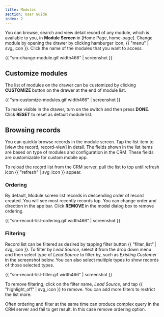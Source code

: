 ```yaml
---
title: Modules
section: User Guide
index: 2
---
```


You can browse, search and view detail record of any module, which is available to you, in **Module Screen** in [Home Page, home-page]. Change module by opening the drawer by clicking hamburger icon, {{ "menu" | svg_icon }}. Click the name of the modules that you want to access.

{{ "sm-change-module.gif width466" | screenshot }}

## Customize modules

The list of modules on the drawer can be customized by clicking **CUSTOMIZE** button on the drawer at the end of module list.

{{ "sm-customize-modules.gif width466" | screenshot }}

To make visible in the drawer, turn on the switch and then press **DONE**. Click **RESET** to reset as default module list.

## Browsing records

You can quickly browse records in the module screen. Tap the list item to [view the record, record-view] in detail. The fields shown in the list items are based on type of modules and configuration in the CRM. These fields are customizable for custom mobile app.

To reload the record list from the CRM server, pull the list to top until refresh icon {{ "refresh" | svg_icon }} appear.

### Ordering

By default, Module screen list records in descending order of record created. You will see most recently records top. You can change order and direction in the app bar. Click **REMOVE** in the model dialog box to remove ordering.

{{ "sm-record-list-ordering.gif width466" | screenshot }}

### Filtering

Record list can be filtered as desired by tapping filter button {{ "filter_list" | svg_icon }}. To filter by *Lead Source*, select it from the drop down menu and then select type of *Lead Source* to filter by, such as *Existing Customer* in the screenshot below. You can also select multiple types to show records of those selected types.

{{ "sm-record-list-filter.gif width466" | screenshot }}

To remove filtering, click on the filter name, *Lead Source*, and tap {{ "highlight_off" | svg_icon }} to remove. You can add more filters to restrict the list more.

Often ordering and filter at the same time can produce complex query in the CRM server and fail to get result. In this case remove ordering option.

